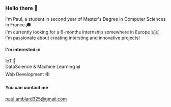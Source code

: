 ### Hello there 👋

I'm Paul, a student in second year of Master's Degree in Computer Sciences in France :mortar_board:  
I'm currently looking for a 6-months internship somewhere in Europe :european_union:  
I'm passionate about creating intersting and innovative projects!  

#### I'm interested in
IoT :satellite:  
DataScience & Machine Learning :bar_chart:  
Web Development :spider_web: 

#### You can contact me  
paul.amblard325@gmail.com
